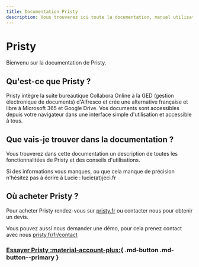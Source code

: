 ```yaml
---
title: Documentation Pristy
description: Vous trouverez ici toute la documentation, manuel utilisateur, pour l'utilisation de Pristy. Vous êtes débutants ? On part du début. Vous êtes avancé, il y a des conseils qui peuvent vous être utiles.
---
```


# Pristy

Bienvenu sur la documentation de Pristy.

## Qu'est-ce que Pristy ?
Pristy intègre la suite bureautique Collabora Online à la GED (gestion électronique de documents) d'Alfresco et crée une alternative française et libre à Microsoft 365 et Google Drive. Vos documents sont accessibles depuis votre navigateur dans une interface simple d'utilisation et accessible à tous.

## Que vais-je trouver dans la documentation ?
Vous trouverez dans cette documentation un description de toutes les fonctionnalitées de Pristy et des conseils d'utilisations.

Si des informations vous manques, ou que cela manque de précision n'hésitez pas à écrire à Lucie : lucie(at)jeci.fr

## Où acheter Pristy ?

Pour acheter Pristy rendez-vous sur [pristy.fr](https://pristy.fr/fr/) ou contacter nous pour obtenir un devis.

Vous pouvez aussi nous demander une démo, pour cela prenez contact avec nous [pristy.fr/fr/contact](https://pristy.fr/fr/contact)


### [Essayer Pristy :material-account-plus:](https://pristy.fr/demo){ .md-button .md-button--primary }
